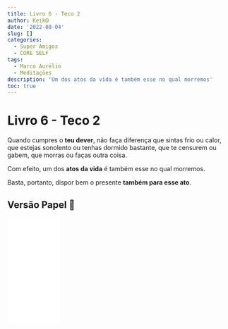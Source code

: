 ```yaml
---
title: Livro 6 - Teco 2
author: Keik@
date: '2022-08-04'
slug: []
categories:
  - Super Amigos
  - CORE SELF
tags:
  - Marco Aurélio
  - Meditações
description: 'Um dos atos da vida é também esse no qual morremos'
toc: true
---
```


# Livro 6 - Teco 2

Quando cumpres o **teu dever**, não faça diferença que sintas frio ou calor, que estejas sonolento ou tenhas dormido bastante, que te censurem ou gabem, que morras ou faças outra coisa. 

Com efeito, um dos **atos da vida** é também esse no qual morremos. 

Basta, portanto, dispor bem o presente **também para esse ato**.


## Versão Papel :book:
<iframe style="width:120px;height:240px;" marginwidth="0" marginheight="0" scrolling="no" frameborder="0" src="//ws-na.amazon-adsystem.com/widgets/q?ServiceVersion=20070822&OneJS=1&Operation=GetAdHtml&MarketPlace=BR&source=ss&ref=as_ss_li_til&ad_type=product_link&tracking_id=mundodekeika-20&language=pt_BR&marketplace=amazon&region=BR&placement=B092FVY4BB&asins=B092FVY4BB&linkId=37c5ec14221f61f811029aa88b520891&show_border=true&link_opens_in_new_window=true"></iframe>